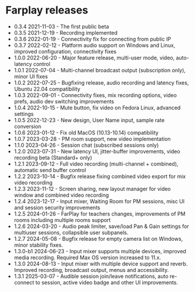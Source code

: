 # Farplay releases

- 0.3.4 2021-11-03 - The first public beta
- 0.3.5 2021-12-19 - Recording implemented
- 0.3.6 2022-01-19 - Connectivity fix for connecting from public IP
- 0.3.7 2022-02-12 - Platform audio support on Windows and Linux, improved configuration, connectivity fixes
- 1.0.0 2022-06-20 - Major feature release, multi-user mode, video, auto-latency control
- 1.0.1 2022-07-04 - Multi-channel broadcast output (subscription only), minor UI fixes
- 1.0.2 2022-07-25 - Bugfixing release, audio recording and latency fixes, Ubuntu 22.04 compatibility
- 1.0.3 2022-09-01 - Connectivity fixes, mix recording options, video prefs, audio dev switching improvements
- 1.0.4 2022-10-15 - Mute button, fix video on Fedora Linux, advanced settings
- 1.0.5 2022-12-23 - New design, User Name input, sample rate conversion
- 1.0.6 2023-01-12 - Fix old MacOS (10.13-10.14) compatibility
- 1.0.7 2023-03-28 - PM room support, new video implementation
- 1.1.0 2023-04-26 - Session chat (subscribed sessions only)
- 1.2.0 2023-07-31 - New latency UI, jitter-buffer improvements, video recording beta (Standard+ only)
- 1.2.1 2023-09-12 - Full video recording (multi-channel + combined), automatic send buffer control
- 1.2.2 2023-10-14 - Bugfix release fixing combined video export for mix video recording
- 1.2.3 2023-11-12 - Screen sharing, new layout manager for video window and combined video recording
- 1.2.4 2023-12-17 - Input mixer, Waiting Room for PM sessions, misc UI and session security improvements
- 1.2.5 2024-01-26 - FarPlay for teachers changes, improvements of PM rooms including multiple rooms support
- 1.2.6 2024-03-20 - Audio peak limiter, save/load Pan & Gain settings for multiuser sessions, collapsible user subpanels.
- 1.2.7 2024-05-08 - Bugfix release for empty camera list on Windows, minor stability fixes.
- 1.3.0-b1 2024-06-23 - Input mixer supports multiple devices, improved media recording. Required Max OS version increased to 11.x.
- 1.3.0 2024-08-13 - Input mixer with multiple device support and reverb. Improved recording, broadcast output, menus and accessibility.
- 1.3.1 2025-03-07 - Audible session join/leave notifications, auto re-connect to session, active video badge and other UI improvements.
